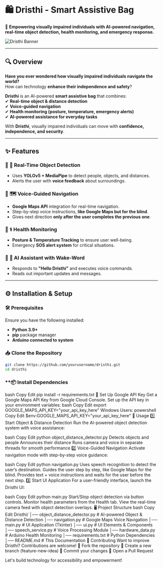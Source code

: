 # 🛍️ Dristhi - Smart Assistive Bag  
🚀 **Empowering visually impaired individuals with AI-powered navigation, real-time object detection, health monitoring, and emergency response.**  

![Dristhi Banner](https://via.placeholder.com/1200x400?text=Dristhi+-+Smart+Assistive+Bag)

---

## **🔍 Overview**  
**Have you ever wondered how visually impaired individuals navigate the world?**  
How can technology **enhance their independence and safety**?  

**Dristhi** is an AI-powered **smart assistive bag** that combines:  
✔ **Real-time object & distance detection**  
✔ **Voice-guided navigation**  
✔ **Health monitoring (posture, temperature, emergency alerts)**  
✔ **AI-powered assistance for everyday tasks**  

With **Dristhi**, visually impaired individuals can move with **confidence, independence, and security**.  

---

## **✨ Features**  
### 🔹 **👀 Real-Time Object Detection**  
- Uses **YOLOv5 + MediaPipe** to detect people, objects, and distances.  
- Alerts the user with **voice feedback** about surroundings.  

### 🔹 **🗺️ Voice-Guided Navigation**  
- **Google Maps API** integration for real-time navigation.  
- Step-by-step voice instructions, **like Google Maps but for the blind**.  
- Gives next direction **only after the user completes the previous one**.  

### 🔹 **⚕️ Health Monitoring**  
- **Posture & Temperature Tracking** to ensure user well-being.  
- Emergency **SOS alert system** for critical situations.  

### 🔹 **🎤 AI Assistant with Wake-Word**  
- Responds to **"Hello Dristhi"** and executes voice commands.  
- Reads out important updates and messages.  

---

## **⚙️ Installation & Setup**  

### **🛠️ Prerequisites**  
Ensure you have the following installed:  
- **Python 3.9+**  
- **pip** package manager  
- **Arduino connected to system**  

### **📥 Clone the Repository**  
```bash
git clone https://github.com/yourusername/dristhi.git
cd dristhi

```
### **📦 Install Dependencies
bash
Copy
Edit
pip install -r requirements.txt
🔑 Set Up Google API Key
Get a Google Maps API Key from Google Cloud Console.
Set up the API key in your environment variables:
bash
Copy
Edit
export GOOGLE_MAPS_API_KEY="your_api_key_here"
Windows Users:
powershell
Copy
Edit
$env:GOOGLE_MAPS_API_KEY="your_api_key_here"
🚀 Usage
1️⃣ Start Object & Distance Detection
Run the AI-powered object detection system with voice assistance:

bash
Copy
Edit
python object_distance_detector.py
Detects objects and people
Announces their distance
Runs camera and voice in separate threads for smooth performance
2️⃣ Voice-Guided Navigation
Activate navigation mode with step-by-step voice guidance:

bash
Copy
Edit
python navigation.py
Uses speech recognition to detect the user’s destination.
Guides the user step by step, like Google Maps for the blind.
Provides text + voice instructions and waits for the user before the next step.
3️⃣ Start UI Application
For a user-friendly interface, launch the Dristhi UI:

bash
Copy
Edit
python main.py
Start/Stop object detection via button controls.
Monitor health parameters from the Health tab.
View the real-time camera feed with object detection overlays.
🖥️ Project Structure
bash
Copy
Edit
Dristhi/
│── object_distance_detector.py  # AI-powered Object & Distance Detection
│── navigation.py                # Google Maps Voice Navigation
│── main.py                      # UI Application (Tkinter)
│── ui.py                         # UI Elements & Components
│── speech_service.py             # Voice Processing Module
│── hardware_data.py              # Arduino Health Monitoring
│── requirements.txt              # Python Dependencies
│── README.md                     # This Documentation
🤝 Contributing
Want to improve Dristhi? Contributions are welcome!
🔹 Fork the repository
🔹 Create a new branch (feature-new-idea)
🔹 Commit your changes
🔹 Open a Pull Request

Let's build technology for accessibility and empowerment!
